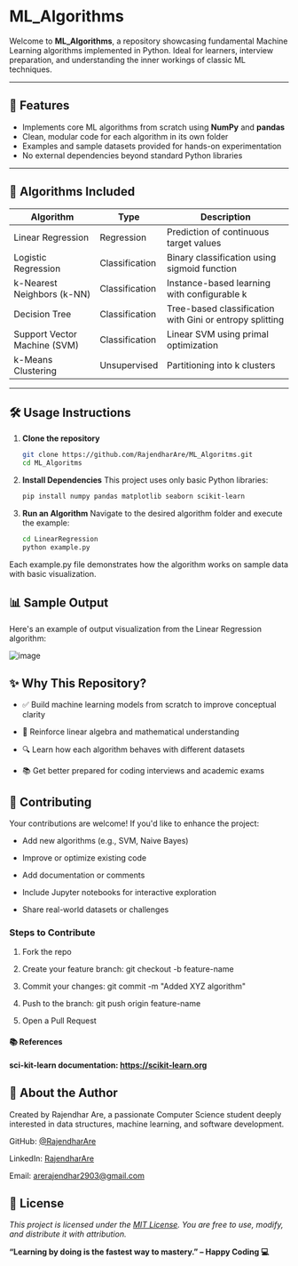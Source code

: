# ML_Algorithms

Welcome to **ML_Algorithms**, a repository showcasing fundamental Machine Learning algorithms implemented in Python. Ideal for learners, interview preparation, and understanding the inner workings of classic ML techniques.

---

## 🚀 Features

- Implements core ML algorithms from scratch using **NumPy** and **pandas**
- Clean, modular code for each algorithm in its own folder
- Examples and sample datasets provided for hands-on experimentation
- No external dependencies beyond standard Python libraries

---

## 🔧 Algorithms Included

| Algorithm                     | Type             | Description                                                  |
|------------------------------|------------------|--------------------------------------------------------------|
| Linear Regression            | Regression       | Prediction of continuous target values                       |
| Logistic Regression          | Classification   | Binary classification using sigmoid function                 |
| k-Nearest Neighbors (k-NN)   | Classification   | Instance-based learning with configurable k                 |
| Decision Tree                | Classification   | Tree-based classification with Gini or entropy splitting     |
| Support Vector Machine (SVM) | Classification   | Linear SVM using primal optimization                         |
| k-Means Clustering           | Unsupervised      | Partitioning into k clusters                                 |

---

## 🛠️ Usage Instructions

1. **Clone the repository**  
   ```bash
   git clone https://github.com/RajendharAre/ML_Algoritms.git
   cd ML_Algoritms
2. **Install Dependencies**
   This project uses only basic Python libraries:
   ```bash
   pip install numpy pandas matplotlib seaborn scikit-learn
3. **Run an Algorithm**
   Navigate to the desired algorithm folder and execute the example:
   ```bash
   cd LinearRegression
   python example.py
  Each example.py file demonstrates how the algorithm works on sample data with basic visualization.  

## 📊 Sample Output
Here's an example of output visualization from the Linear Regression algorithm:


![image](https://github.com/user-attachments/assets/29c39834-e4b5-40ef-969f-942e36073c9c)


## ✨ Why This Repository?
- ✅ Build machine learning models from scratch to improve conceptual clarity

- 🧠 Reinforce linear algebra and mathematical understanding

- 🔍 Learn how each algorithm behaves with different datasets

- 📚 Get better prepared for coding interviews and academic exams

## 🙌 Contributing
Your contributions are welcome! If you'd like to enhance the project:

- Add new algorithms (e.g., SVM, Naive Bayes)

- Improve or optimize existing code

- Add documentation or comments

- Include Jupyter notebooks for interactive exploration

- Share real-world datasets or challenges

### Steps to Contribute
1. Fork the repo

2. Create your feature branch: git checkout -b feature-name

3. Commit your changes: git commit -m "Added XYZ algorithm"
 
4. Push to the branch: git push origin feature-name

5. Open a Pull Request

#### 📚 References
**sci-kit-learn documentation: https://scikit-learn.org**

## 🙋 About the Author
Created by Rajendhar Are, a passionate Computer Science student deeply interested in data structures, machine learning, and software development.

GitHub: [@RajendharAre](https://github.com/RajendharAre)

LinkedIn: [RajendharAre](https://www.linkedin.com/in/rajendhar-are/)

Email: arerajendhar2903@gmail.com

## 📝 License
   *This project is licensed under the [MIT License](). You are free to use, modify, and distribute it with attribution.*

**“Learning by doing is the fastest way to mastery.” – Happy Coding 💻**

